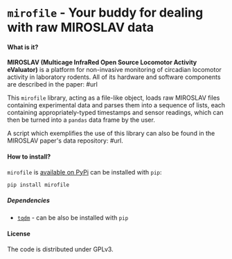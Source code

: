 # `mirofile` - Your buddy for dealing with raw MIROSLAV data

#### What is it?

**MIROSLAV (Multicage InfraRed Open Source Locomotor Activity eValuator)** is a platform for non-invasive monitoring of circadian locomotor activity in laboratory rodents. All of its hardware and software components are described in the paper: #url

This `mirofile` library, acting as a file-like object, loads raw MIROSLAV files containing experimental data and parses them into a sequence of lists, each containing appropriately-typed timestamps and sensor readings, which can then be turned into a `pandas` data frame by the user.

A script which exemplifies the use of this library can also be found in the MIROSLAV paper's data repository: #url.

#### How to install?

`mirofile` is [available on PyPi](https://pypi.org/project/mirofile/) can be installed with `pip`:

```bash
pip install mirofile
```

##### Dependencies

 * [`tqdm`](https://pypi.org/project/tqdm/) - can be also be installed with `pip`

#### License

The code is distributed under GPLv3.
